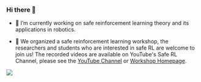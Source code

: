 ### Hi there 👋



- 🔭 I’m currently working on safe reinforcement learning theory and its applications in robotics.

- 🌱 We organized a safe reinforcement learning workshop, the researchers and students who are interested in safe RL  are welcome to join us! The recorded videos are available on YouTube's Safe RL Channel, please see the [YouTube Channel](https://www.youtube.com/channel/UCo_QY2SB3-ZUdyAWJRHSdcg) or  [Workshop Homepage](https://saferl.online/).



![](https://visitor-badge.glitch.me/badge?page_id=chauncygu)

<!-- 
![visitors](https://komarev.com/ghpvc/?username=chauncygu&color=brightgreen)  -->
